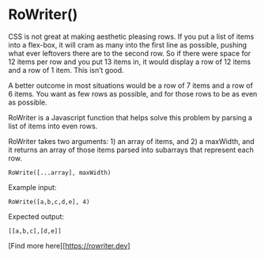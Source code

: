 # RoWriter()

CSS is not great at making aesthetic pleasing rows. If you put a list of items into a flex-box, it will cram as many into the first line as possible, pushing what ever leftovers there are to the second row. So if there were space for 12 items per row and you put 13 items in, it would display a row of 12 items and a row of 1 item. This isn’t good.

A better outcome in most situations would be a row of 7 items and a row of 6 items. You want as few rows as possible, and for those rows to be as even as possible.

RoWriter is a Javascript function that helps solve this problem by parsing a list of items into even rows.

RoWriter takes two arguments: 1) an array of items, and 2) a maxWidth, and it returns an array of those items parsed into subarrays that represent each row.

	RoWrite([...array], maxWidth)

Example input:

	RoWrite([a,b,c,d,e], 4)

Expected output:

	[[a,b,c],[d,e]]

[Find more here][https://rowriter.dev]
